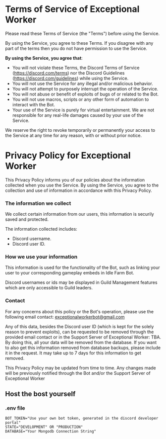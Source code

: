 # Terms of Service of Exceptional Worker

Please read these Terms of Service (the "Terms") before using the Service.

By using the Service, you agree to these Terms. If you disagree with any part of the terms then you do not have permission to use the Service.

**By using the Service, you agree that**:

- You will not violate these Terms, the Discord Terms of Service (https://discord.com/terms) nor the Discord Guidelines (https://discord.com/guidelines) while using the Service.
- You will not use the Service for any illegal and/or malicious behavior.
- You will not attempt to purposely interrupt the operation of the Service.
- You will not abuse or benefit of exploits of bugs of or related to the Bot.
- You will not use macros, scripts or any other form of automation to interact with the Bot.
- Your use of the Service is purely for virtual entertainment. We are not responsible for any real-life damages caused by your use of the Service.

We reserve the right to revoke temporarily or permanently your access to the Service at any time for any reason, with or without prior notice.

# Privacy Policy for Exceptional Worker

This Privacy Policy informs you of our policies about the information collected when you use the Service. By using the Service, you agree to the collection and use of information in accordance with this Privacy Policy.

### The information we collect

We collect certain information from our users, this information is securily saved and protected.

The information collected includes:
- Discord username.
- Discord user ID.

### How we use your information

This information is used for the functionality of the Bot, such as linking your user to your corresponding gameplay embeds in Idle Farm Bot.

Discord usernames or ids may be displayed in Guild Management features which are only accessible to Guild leaders.

### Contact

For any concerns about this policy or the Bot's operation, please use the following email contact: exceptionalworkerbot@gmail.com

Any of this data, besides the Discord user ID (which is kept for the solely reason to prevent exploits), can be requested to be removed through the provided email contact or in the Support Server of Exceptional Worker: TBA. By doing this, all your data will be removed from the database. If you want to also get this information removed from database backups, please include it in the request. It may take up to 7 days for this information to get removed.

This Privacy Policy may be updated from time to time. Any changes made will be previously notified through the Bot and/or the Support Server of Exceptional Worker

## Host the bost yourself

### .env file
```
BOT_TOKEN="Use your own bot token, generated in the discord developer portal"
STATE="DEVELOPMENT" OR "PRODUCTION"
DATABASE="Your Mongodb Connection String"
```

